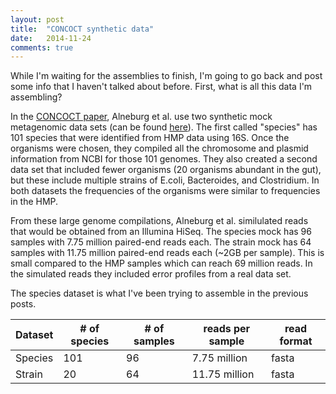 ```yaml
---
layout: post
title:  "CONCOCT synthetic data"
date:   2014-11-24
comments: true
---
```


While I'm waiting for the assemblies to finish, I'm going to go back and post some info that I haven't talked about before. First, what is all this data I'm assembling?

In the [CONCOCT paper](http://www-ncbi-nlm-nih-gov.proxy.lib.umich.edu/pubmed/?term=binning+metagenomic+contigs+by+coverage+and+composition), Alneburg et al. use two synthetic mock metagenomic data sets (can be found [here](https://export.uppmax.uu.se/b2010008/projects-public/concoct-paper-data/)). The first called "species" has 101 species that were identified from HMP data using 16S. Once the organisms were chosen, they compiled all the chromosome and plasmid information from NCBI for those 101 genomes. They also created a second data set that included fewer organisms (20 organisms abundant in the gut), but these include multiple strains of E.coli, Bacteroides, and Clostridium. In both datasets the frequencies of the organisms were similar to frequencies in the HMP. 

From these large genome compilations, Alneburg et al. similulated reads that would be obtained from an Illumina HiSeq. The species mock has 96 samples with 7.75 million paired-end reads each. The strain mock has 64 samples with 11.75 million paired-end reads each (~2GB per sample). This is small compared to the HMP samples which can reach 69 million reads. In the simulated reads they included error profiles from a real data set. 

The species dataset is what I've been trying to assemble in the previous posts. 

Dataset | # of species | # of samples | reads per sample | read format
-------- | -------- | -------- | -------- | --------
Species | 101 | 96 | 7.75 million | fasta
Strain | 20 | 64 | 11.75 million | fasta
